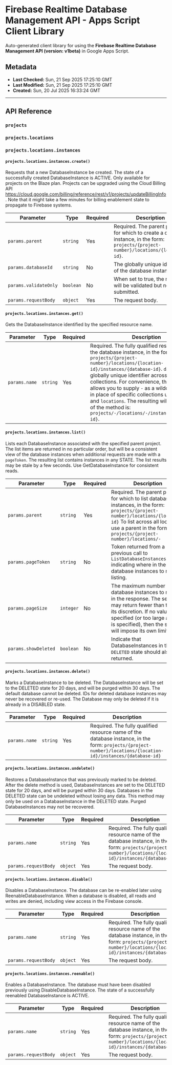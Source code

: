 # Firebase Realtime Database Management API - Apps Script Client Library

Auto-generated client library for using the **Firebase Realtime Database Management API (version: v1beta)** in Google Apps Script.

## Metadata

- **Last Checked:** Sun, 21 Sep 2025 17:25:10 GMT
- **Last Modified:** Sun, 21 Sep 2025 17:25:10 GMT
- **Created:** Sun, 20 Jul 2025 16:33:24 GMT



---

## API Reference

### `projects`

### `projects.locations`

### `projects.locations.instances`

#### `projects.locations.instances.create()`

Requests that a new DatabaseInstance be created. The state of a successfully created DatabaseInstance is ACTIVE. Only available for projects on the Blaze plan. Projects can be upgraded using the Cloud Billing API https://cloud.google.com/billing/reference/rest/v1/projects/updateBillingInfo. Note that it might take a few minutes for billing enablement state to propagate to Firebase systems.

| Parameter | Type | Required | Description |
|---|---|---|---|
| `params.parent` | `string` | Yes | Required. The parent project for which to create a database instance, in the form: `projects/{project-number}/locations/{location-id}`. |
| `params.databaseId` | `string` | No | The globally unique identifier of the database instance. |
| `params.validateOnly` | `boolean` | No | When set to true, the request will be validated but not submitted. |
| `params.requestBody` | `object` | Yes | The request body. |

#### `projects.locations.instances.get()`

Gets the DatabaseInstance identified by the specified resource name.

| Parameter | Type | Required | Description |
|---|---|---|---|
| `params.name` | `string` | Yes | Required. The fully qualified resource name of the database instance, in the form: `projects/{project-number}/locations/{location-id}/instances/{database-id}`. `database-id` is a globally unique identifier across all parent collections. For convenience, this method allows you to supply `-` as a wildcard character in place of specific collections under `projects` and `locations`. The resulting wildcarding form of the method is: `projects/-/locations/-/instances/{database-id}`. |

#### `projects.locations.instances.list()`

Lists each DatabaseInstance associated with the specified parent project. The list items are returned in no particular order, but will be a consistent view of the database instances when additional requests are made with a `pageToken`. The resulting list contains instances in any STATE. The list results may be stale by a few seconds. Use GetDatabaseInstance for consistent reads.

| Parameter | Type | Required | Description |
|---|---|---|---|
| `params.parent` | `string` | Yes | Required. The parent project for which to list database instances, in the form: `projects/{project-number}/locations/{location-id}` To list across all locations, use a parent in the form: `projects/{project-number}/locations/-` |
| `params.pageToken` | `string` | No | Token returned from a previous call to `ListDatabaseInstances` indicating where in the set of database instances to resume listing. |
| `params.pageSize` | `integer` | No | The maximum number of database instances to return in the response. The server may return fewer than this at its discretion. If no value is specified (or too large a value is specified), then the server will impose its own limit. |
| `params.showDeleted` | `boolean` | No | Indicate that DatabaseInstances in the `DELETED` state should also be returned. |

#### `projects.locations.instances.delete()`

Marks a DatabaseInstance to be deleted. The DatabaseInstance will be set to the DELETED state for 20 days, and will be purged within 30 days. The default database cannot be deleted. IDs for deleted database instances may never be recovered or re-used. The Database may only be deleted if it is already in a DISABLED state.

| Parameter | Type | Required | Description |
|---|---|---|---|
| `params.name` | `string` | Yes | Required. The fully qualified resource name of the database instance, in the form: `projects/{project-number}/locations/{location-id}/instances/{database-id}` |

#### `projects.locations.instances.undelete()`

Restores a DatabaseInstance that was previously marked to be deleted. After the delete method is used, DatabaseInstances are set to the DELETED state for 20 days, and will be purged within 30 days. Databases in the DELETED state can be undeleted without losing any data. This method may only be used on a DatabaseInstance in the DELETED state. Purged DatabaseInstances may not be recovered.

| Parameter | Type | Required | Description |
|---|---|---|---|
| `params.name` | `string` | Yes | Required. The fully qualified resource name of the database instance, in the form: `projects/{project-number}/locations/{location-id}/instances/{database-id}` |
| `params.requestBody` | `object` | Yes | The request body. |

#### `projects.locations.instances.disable()`

Disables a DatabaseInstance. The database can be re-enabled later using ReenableDatabaseInstance. When a database is disabled, all reads and writes are denied, including view access in the Firebase console.

| Parameter | Type | Required | Description |
|---|---|---|---|
| `params.name` | `string` | Yes | Required. The fully qualified resource name of the database instance, in the form: `projects/{project-number}/locations/{location-id}/instances/{database-id}` |
| `params.requestBody` | `object` | Yes | The request body. |

#### `projects.locations.instances.reenable()`

Enables a DatabaseInstance. The database must have been disabled previously using DisableDatabaseInstance. The state of a successfully reenabled DatabaseInstance is ACTIVE.

| Parameter | Type | Required | Description |
|---|---|---|---|
| `params.name` | `string` | Yes | Required. The fully qualified resource name of the database instance, in the form: `projects/{project-number}/locations/{location-id}/instances/{database-id}` |
| `params.requestBody` | `object` | Yes | The request body. |